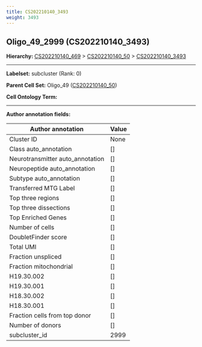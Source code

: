 ```yaml
---
title: CS202210140_3493
weight: 3493
---
```

## Oligo_49_2999 (CS202210140_3493)
<b>Hierarchy: </b>
[CS202210140_469](https://purl.brain-bican.org/taxonomy/CS202210140#CS202210140_469) >
[CS202210140_50](https://purl.brain-bican.org/taxonomy/CS202210140#CS202210140_50) >
[CS202210140_3493](https://purl.brain-bican.org/taxonomy/CS202210140#CS202210140_3493)

---


**Labelset:** subcluster (Rank: 0)

**Parent Cell Set:** Oligo_49 ([CS202210140_50](https://purl.brain-bican.org/taxonomy/CS202210140#CS202210140_50))



**Cell Ontology Term:** 

[MARKER GENES.]: #


---

[TRANSFERRED ANNOTATIONS.]: #


[AUTHOR ANNOTATION FIELDS.]: #


**Author annotation fields:**

| Author annotation | Value |
|-------------------|-------|
|Cluster ID|None|
|Class auto_annotation|[]|
|Neurotransmitter auto_annotation|[]|
|Neuropeptide auto_annotation|[]|
|Subtype auto_annotation|[]|
|Transferred MTG Label|[]|
|Top three regions|[]|
|Top three dissections|[]|
|Top Enriched Genes|[]|
|Number of cells|[]|
|DoubletFinder score|[]|
|Total UMI|[]|
|Fraction unspliced|[]|
|Fraction mitochondrial|[]|
|H19.30.002|[]|
|H19.30.001|[]|
|H18.30.002|[]|
|H18.30.001|[]|
|Fraction cells from top donor|[]|
|Number of donors|[]|
|subcluster_id|2999|
